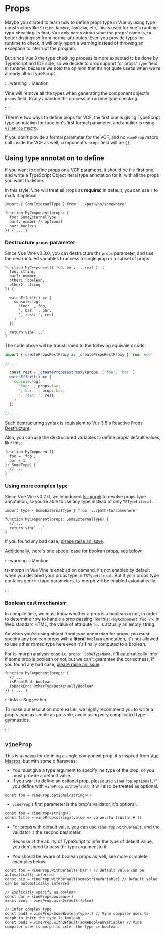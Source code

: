 # Props

Maybe you started to learn how to define props type in Vue by using type constructors like `String`, `Number`, `Boolean`, etc, this is used for Vue's runtime type checking. In fact, Vue only cares about what the props' name is, to better distinguish from normal attributes. Even you provide types for runtime to check, it will only report a warning instead of throwing an exception to interrupt the program.

But since Vue 3 the type checking process is more expected to be done by TypeScript and IDE side, so we decide to drop support for props' `type` field in runtime, because we hold the opinion that it's not quite useful when we're already all-in TypeScript.

::: warning 💡 Mention

Vine will remove all the types when generating the component object's `props` field, totally abandon the process of runtime type checking.

:::

There're two ways to define props for VCF, the first one is giving TypeScript type annotation for function's first formal parameter, and another is using [`vineProp` macro](./macros.md#macros).

If you don't provide a formal parameter for the VCF, and no `vineProp` macro call inside the VCF as well, component's `props` field will be `{}`.

## Using type annotation to define

If you want to define props on a VCF parameter, it should be the first one, and write a TypeScript Object literal type annotation for it, with all the props you want to define.

In this style, Vine will treat all props as **required** in default, you can use `?` to mark it optional.

```vue-vine
import { SomeExternalType } from '../path/to/somewhere'

function MyComponent(props: {
  foo: SomeExternalType
  bar?: number // optional
  baz: boolean
}) { ... }
```

### Destructure `props` parameter

Since Vue Vine v0.3.0, you can destructure the `props` parameter, and use the destructured variables to access a single prop or a subset of props.

```vue-vine
function MyComponent({ foo, bar, ...rest }: {
  foo: string,
  bar?: number,
  other1: boolean,
  other2: string
}) {

  watchEffect(() => {
    console.log(
      'foo: ', foo,
      ', bar: ', bar,
      ', rest: ', rest
    )
  })

  return vine`...`
}
```

The code above will be transformed to the following equivalent code:

```js
import { createPropsRestProxy as _createPropsRestProxy } from 'vue'

// ...

  const rest = _createPropsRestProxy(props, ['foo', 'bar'])
  watchEffect(() => {
    console.log(
      'foo: ', props.foo,
      ', bar: ', props.bar,
      ', rest: ', rest
    )
  })

// ...
```

Such destructuring syntax is equivalent to Vue 3.5's [Reactive Props Destructure](https://vuejs.org/api/sfc-script-setup.html#reactive-props-destructure).

Also, you can use the destructured variables to define props' default values, like this:

```vue-vine
function MyComponent({
  foo = 'foo',
  bar = 1
}: SomeType) {
  // ...
}
```

### Using more complex type

Since Vue Vine v0.2.0, we introduced [ts-morph](https://github.com/dsherret/ts-morph) to resolve props type annotation, so you're able to use any type instead of only `TSTypeLiteral`.

```vue-vine
import type { SomeExternalType } from '../path/to/somewhere'

function MyComponent(props: SomeExternalType) {
  // ...
  return vine`...`
}
```

If you found any bad case, [please raise an issue](https://github.com/vue-vine/vue-vine/issues/new).

Additionally, there's one special case for boolean props, see below:

::: warning 💡 Mention

ts-morph in Vue Vine is enabled on demand, it's not enabled by default when you declared your props type in `TSTypeLiteral`. But if your props type contains generic type parameters, ts-morph will be enabled automatically.

:::

### Boolean cast mechanism

In compile time, we must know whether a prop is a boolean or not, in order to determine how to handle a prop passing like this: `<MyComponent foo />`. In Web standard HTML, the value of attribute `foo` is actually an empty string.

So when you're using object literal type annotation for props, you must specify any boolean props with a **literal** `boolean` annotation, it's not allowed to use other named type here even it's finally computed to a boolean.

For ts-morph analysis case i.e. `props: SomeTypeName`, it'll automatically infer if some prop is boolean or not, but we can't guarantee the correctness, if you found any bad case, [please raise an issue](https://github.com/vue-vine/vue-vine/issues/new).

```vue-vine
function MyComponent(props: {
  // ...
  isFrontEnd: boolean
  isBackEnd: OtherTypeButActuallyBoolean
}) { ... }
```

::: info 💡 Suggestion

To make our resolution more easier, we highly recommend you to write a prop's type as simple as possible, avoid using very complicated type gymnastics.

:::

## `vineProp`

This is a macro for defining a single component prop. it's inspired from [Vue Macros](https://vue-macros.sxzz.moe/macros/define-prop.html), but with some differences:

- You must give a type argument to specify the type of the prop, or you must provide a default value.
- If you want to define an optional prop, please use `vineProp.optional`, if you define with `vineProp.withDefault`, it will also be treated as optional.

```vue-vine
const foo = vineProp.optional<string>()
```

- `vineProp`'s first parameter is the prop's validator, it's optional.

```vue-vine
const foo = vineProp<string>()
const title = vineProp<string>(value => value.startsWith('#'))
```

- For props with default value, you can use `vineProp.withDefault`, and the validator is the second parameter.

  Because of the ability of TypeScript to infer the type of default value, you don't need to pass the type argument to it.

- You should be aware of boolean props as well, see more complete examples below:

```vue-vine
const foo = vineProp.withDefault('bar') // Default value can be automatically inferred
const biz = vineProp.withDefault(someStringVariable) // Default value can be automatically inferred

// Explicitly specify as boolean
const dar = vineProp<boolean>()
const bool = vineProp.withDefault(false)

// Infer complex type
const bad1 = vineProp<SomeBooleanType>() // Vine compiler uses ts-morph to infer the type is boolean
const bad2 = vineProp.withDefault(someBooleanVariable) // Vine compiler uses ts-morph to infer the type is boolean
```
